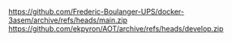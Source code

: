 https://github.com/Frederic-Boulanger-UPS/docker-3asem/archive/refs/heads/main.zip
https://github.com/ekpyron/AOT/archive/refs/heads/develop.zip
